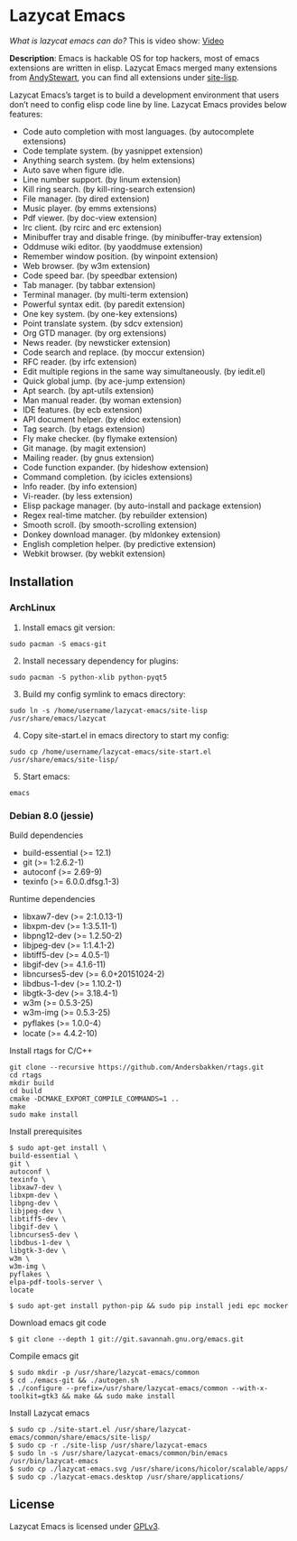 # Lazycat Emacs

*What is lazycat emacs can do?*
This is video show: [Video](https://www.youtube.com/watch?v=ZA3uuflGtk8)

**Description**: 
Emacs is hackable OS for top hackers, most of emacs extensions are written in elisp.
Lazycat Emacs merged many extensions from [AndyStewart](http://www.emacswiki.org/emacs/AndyStewart),
you can find all extensions under [site-lisp](https://github.com/manateelazycat/lazycat-emacs/tree/master/site-lisp).

Lazycat Emacs’s target is to build a development environment that users don’t need to config elisp code line by line.
Lazycat Emacs provides below features:

- Code auto completion with most languages. (by autocomplete extensions)
- Code template system. (by yasnippet extension)
- Anything search system. (by helm extensions)
- Auto save when figure idle.
- Line number support. (by linum extension)
- Kill ring search. (by kill-ring-search extension)
- File manager. (by dired extension)
- Music player. (by emms extensions)
- Pdf viewer. (by doc-view extension)
- Irc client. (by rcirc and erc extension)
- Minibuffer tray and disable fringe. (by minibuffer-tray extension)
- Oddmuse wiki editor. (by yaoddmuse extension)
- Remember window position. (by winpoint extension)
- Web browser. (by w3m extension)
- Code speed bar. (by speedbar extension)
- Tab manager. (by tabbar extension)
- Terminal manager. (by multi-term extension)
- Powerful syntax edit. (by paredit extension)
- One key system. (by one-key extensions)
- Point translate system. (by sdcv extension)
- Org GTD manager. (by org extensions)
- News reader. (by newsticker extension)
- Code search and replace. (by moccur extension)
- RFC reader. (by irfc extension)
- Edit multiple regions in the same way simultaneously. (by iedit.el)
- Quick global jump. (by ace-jump extension)
- Apt search. (by apt-utils extension)
- Man manual reader. (by woman extension)
- IDE features. (by ecb extension)
- API document helper. (by eldoc extension)
- Tag search. (by etags extension)
- Fly make checker. (by flymake extension)
- Git manage. (by magit extension)
- Mailing reader. (by gnus extension)
- Code function expander. (by hideshow extension)
- Command completion. (by icicles extensions)
- Info reader. (by info extension)
- Vi-reader. (by less extension)
- Elisp package manager. (by auto-install and package extension)
- Regex real-time matcher. (by rebuilder extension)
- Smooth scroll. (by smooth-scrolling extension)
- Donkey download manager. (by mldonkey extension)
- English completion helper. (by predictive extension)
- Webkit browser. (by webkit extension)

## Installation

### ArchLinux
1. Install emacs git version:
```
sudo pacman -S emacs-git
```

2. Install necessary dependency for plugins:
```
sudo pacman -S python-xlib python-pyqt5
```

3. Build my config symlink to emacs directory:
```
sudo ln -s /home/username/lazycat-emacs/site-lisp /usr/share/emacs/lazycat
```

4. Copy site-start.el in emacs directory to start my config:
```
sudo cp /home/username/lazycat-emacs/site-start.el /usr/share/emacs/site-lisp/
```

5. Start emacs:
```
emacs
```

### Debian 8.0 (jessie)

Build dependencies

- build-essential (>= 12.1)
- git (>= 1:2.6.2-1)
- autoconf (>= 2.69-9)
- texinfo (>= 6.0.0.dfsg.1-3)

Runtime dependencies

- libxaw7-dev (>= 2:1.0.13-1)
- libxpm-dev (>= 1:3.5.11-1)
- libpng12-dev (>= 1.2.50-2)
- libjpeg-dev (>= 1:1.4.1-2)
- libtiff5-dev (>= 4.0.5-1)
- libgif-dev (>= 4.1.6-11)
- libncurses5-dev (>= 6.0+20151024-2)
- libdbus-1-dev (>= 1.10.2-1)
- libgtk-3-dev (>= 3.18.4-1)
- w3m (>= 0.5.3-25)
- w3m-img (>= 0.5.3-25)
- pyflakes (>= 1.0.0-4）
- locate (>= 4.4.2-10)

Install rtags for C/C++
```
git clone --recursive https://github.com/Andersbakken/rtags.git
cd rtags
mkdir build
cd build
cmake -DCMAKE_EXPORT_COMPILE_COMMANDS=1 ..
make
sudo make install
```

Install prerequisites
```
$ sudo apt-get install \
build-essential \
git \
autoconf \
texinfo \
libxaw7-dev \
libxpm-dev \
libpng-dev \
libjpeg-dev \
libtiff5-dev \
libgif-dev \
libncurses5-dev \
libdbus-1-dev \
libgtk-3-dev \
w3m \
w3m-img \
pyflakes \
elpa-pdf-tools-server \
locate
```
```
$ sudo apt-get install python-pip && sudo pip install jedi epc mocker
```

Download emacs git code
```
$ git clone --depth 1 git://git.savannah.gnu.org/emacs.git
```

Compile emacs git
```
$ sudo mkdir -p /usr/share/lazycat-emacs/common
$ cd ./emacs-git && ./autogen.sh
$ ./configure --prefix=/usr/share/lazycat-emacs/common --with-x-toolkit=gtk3 && make && sudo make install
```

Install Lazycat emacs
```
$ sudo cp ./site-start.el /usr/share/lazycat-emacs/common/share/emacs/site-lisp/
$ sudo cp -r ./site-lisp /usr/share/lazycat-emacs
$ sudo ln -s /usr/share/lazycat-emacs/common/bin/emacs /usr/bin/lazycat-emacs
$ sudo cp ./lazycat-emacs.svg /usr/share/icons/hicolor/scalable/apps/
$ sudo cp ./lazycat-emacs.desktop /usr/share/applications/
```

## License

Lazycat Emacs is licensed under [GPLv3](LICENSE).
